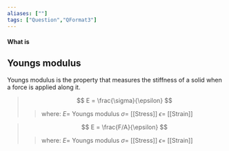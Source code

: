 ```yaml
---
aliases: [""]
tags: ["Question","QFormat3"]
---
```


#### What is
## Youngs modulus
Youngs modulus is the property that measures the stiffness of a solid when a force is applied along it.

> $$ E = \frac{\sigma}{\epsilon} $$ 
>> where:
>> $E=$  Youngs modulus
>> $\sigma=$ [[Stress]]
>> $\epsilon=$ [[Strain]]

> $$ E = \frac{F/A}{\epsilon} $$ 
>> where:
>> $E=$  Youngs modulus
>> $\sigma=$ [[Stress]]
>> $\epsilon=$ [[Strain]]